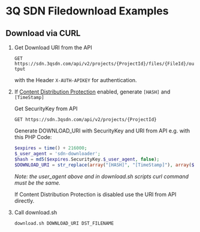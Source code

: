 # 3Q SDN Filedownload Examples

## Download via CURL

1. Get Download URI from the API

    `GET https://sdn.3qsdn.com/api/v2/projects/{ProjectId}/files/{FileId}/output`

    with the Header `X-AUTH-APIKEY` for authentication.

2. If [Content Distribution Protection](https://docs.3q.video/de/Erweiterungen_&_Plugins/Content-Absicherung%20/index.html#page_Beispiel-Schlusselerzeugung-2) enabled, generate `[HASH]` and `[TimeStamp]`

    Get SecurityKey from API
    
    `GET https://sdn.3qsdn.com/api/v2/projects/{ProjectId}`
    
    Generate DOWNLOAD_URI with SecurityKey and URI from API e.g. with this PHP Code:
    
    ```PHP
    $expires = time() + 216000;
    $_user_agent = 'sdn-downloader';
    $hash = md5($expires.SecurityKey.$_user_agent, false);
    $DOWNLOAD_URI = str_replace(array("[HASH]", "[TimeStamp]"), array($hash, $expires), $URI);
    ```
    
    *Note: the user_agent above and in download.sh scripts curl command must be the same.*
    
    If Content Distribution Protection is disabled use the URI from API directly.
    
3. Call download.sh

    `download.sh DOWNLOAD_URI DST_FILENAME`


